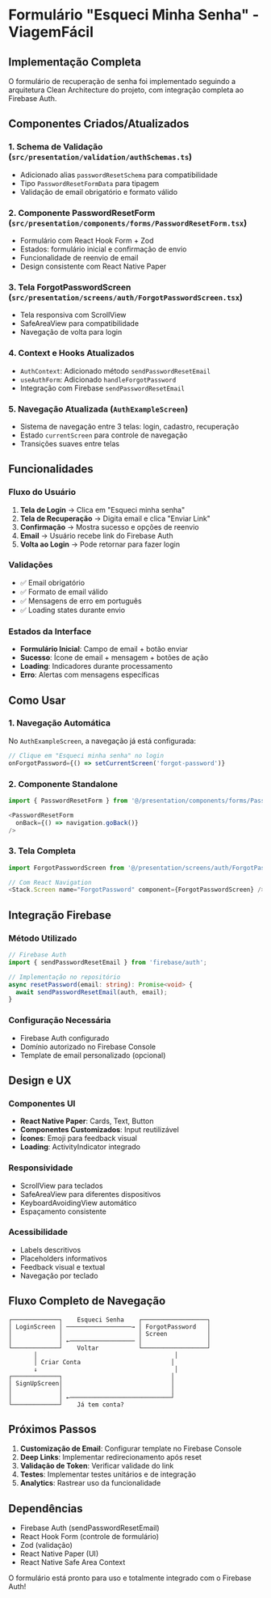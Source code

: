 # Formulário "Esqueci Minha Senha" - ViagemFácil

## Implementação Completa

O formulário de recuperação de senha foi implementado seguindo a arquitetura Clean Architecture do projeto, com integração completa ao Firebase Auth.

## Componentes Criados/Atualizados

### 1. Schema de Validação (`src/presentation/validation/authSchemas.ts`)
- Adicionado alias `passwordResetSchema` para compatibilidade
- Tipo `PasswordResetFormData` para tipagem
- Validação de email obrigatório e formato válido

### 2. Componente PasswordResetForm (`src/presentation/components/forms/PasswordResetForm.tsx`)
- Formulário com React Hook Form + Zod
- Estados: formulário inicial e confirmação de envio
- Funcionalidade de reenvio de email
- Design consistente com React Native Paper

### 3. Tela ForgotPasswordScreen (`src/presentation/screens/auth/ForgotPasswordScreen.tsx`)
- Tela responsiva com ScrollView
- SafeAreaView para compatibilidade
- Navegação de volta para login

### 4. Context e Hooks Atualizados
- `AuthContext`: Adicionado método `sendPasswordResetEmail`
- `useAuthForm`: Adicionado `handleForgotPassword`
- Integração com Firebase `sendPasswordResetEmail`

### 5. Navegação Atualizada (`AuthExampleScreen`)
- Sistema de navegação entre 3 telas: login, cadastro, recuperação
- Estado `currentScreen` para controle de navegação
- Transições suaves entre telas

## Funcionalidades

### Fluxo do Usuário
1. **Tela de Login** → Clica em "Esqueci minha senha"
2. **Tela de Recuperação** → Digita email e clica "Enviar Link"
3. **Confirmação** → Mostra sucesso e opções de reenvio
4. **Email** → Usuário recebe link do Firebase Auth
5. **Volta ao Login** → Pode retornar para fazer login

### Validações
- ✅ Email obrigatório
- ✅ Formato de email válido
- ✅ Mensagens de erro em português
- ✅ Loading states durante envio

### Estados da Interface
- **Formulário Inicial**: Campo de email + botão enviar
- **Sucesso**: Ícone de email + mensagem + botões de ação
- **Loading**: Indicadores durante processamento
- **Erro**: Alertas com mensagens específicas

## Como Usar

### 1. Navegação Automática
No `AuthExampleScreen`, a navegação já está configurada:
```typescript
// Clique em "Esqueci minha senha" no login
onForgotPassword={() => setCurrentScreen('forgot-password')}
```

### 2. Componente Standalone
```typescript
import { PasswordResetForm } from '@/presentation/components/forms/PasswordResetForm';

<PasswordResetForm 
  onBack={() => navigation.goBack()} 
/>
```

### 3. Tela Completa
```typescript
import ForgotPasswordScreen from '@/presentation/screens/auth/ForgotPasswordScreen';

// Com React Navigation
<Stack.Screen name="ForgotPassword" component={ForgotPasswordScreen} />
```

## Integração Firebase

### Método Utilizado
```typescript
// Firebase Auth
import { sendPasswordResetEmail } from 'firebase/auth';

// Implementação no repositório
async resetPassword(email: string): Promise<void> {
  await sendPasswordResetEmail(auth, email);
}
```

### Configuração Necessária
- Firebase Auth configurado
- Domínio autorizado no Firebase Console
- Template de email personalizado (opcional)

## Design e UX

### Componentes UI
- **React Native Paper**: Cards, Text, Button
- **Componentes Customizados**: Input reutilizável
- **Ícones**: Emoji para feedback visual
- **Loading**: ActivityIndicator integrado

### Responsividade
- ScrollView para teclados
- SafeAreaView para diferentes dispositivos
- KeyboardAvoidingView automático
- Espaçamento consistente

### Acessibilidade
- Labels descritivos
- Placeholders informativos
- Feedback visual e textual
- Navegação por teclado

## Fluxo Completo de Navegação

```
┌─────────────┐    Esqueci Senha    ┌──────────────────┐
│ LoginScreen │ ──────────────────→ │ ForgotPassword   │
│             │                     │ Screen           │
│             │ ←────────────────── │                  │
└─────────────┘    Voltar           └──────────────────┘
       │                                      │
       │ Criar Conta                         │
       ↓                                      │
┌─────────────┐                              │
│ SignUpScreen│                              │
│             │                              │
│             │ ←────────────────────────────┘
└─────────────┘    Já tem conta?
```

## Próximos Passos

1. **Customização de Email**: Configurar template no Firebase Console
2. **Deep Links**: Implementar redirecionamento após reset
3. **Validação de Token**: Verificar validade do link
4. **Testes**: Implementar testes unitários e de integração
5. **Analytics**: Rastrear uso da funcionalidade

## Dependências

- Firebase Auth (sendPasswordResetEmail)
- React Hook Form (controle de formulário)
- Zod (validação)
- React Native Paper (UI)
- React Native Safe Area Context

O formulário está pronto para uso e totalmente integrado com o Firebase Auth!